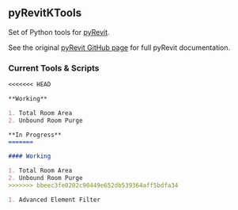 ## pyRevitKTools

Set of Python tools for [pyRevit](http://eirannejad.github.io/pyRevit/).

See the original [pyRevit GitHub page](http://eirannejad.github.io/pyRevit/) for full pyRevit documentation.

### Current Tools & Scripts

```markdown
<<<<<<< HEAD

**Working**

1. Total Room Area
2. Unbound Room Purge

**In Progress**
=======

#### Working

1. Total Room Area
2. Unbound Room Purge
>>>>>>> bbeec3fe0202c90449e652db539364aff5bdfa34

1. Advanced Element Filter

```
